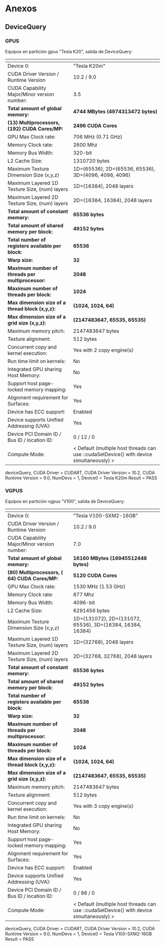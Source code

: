 # Anexos

## DeviceQuery

### GPUS

Equipos en partición gpus \"Tesla K20\", salida de DeviceQuery:

| <!----> | <!----> | 
|---------|---------|
| Device 0: | \"Tesla K20m\" |
| CUDA Driver Version / Runtime Version | 10.2 / 9.0 |
| CUDA Capability Major/Minor version number: | 3.5 |
| **Total amount of global memory:** | **4744 MBytes (4974313472 bytes)** |
| **(13) Multiprocessors, (192) CUDA Cores/MP:** | **2496 CUDA Cores** |
| GPU Max Clock rate: | 706 MHz (0.71 GHz) |
| Memory Clock rate: | 2600 Mhz |
| Memory Bus Width: | 320-bit |
| L2 Cache Size: | 1310720 bytes |
| Maximum Texture Dimension Size (x,y,z) | 1D=(65536), 2D=(65536, 65536), 3D=(4096, 4096, 4096) |
| Maximum Layered 1D Texture Size, (num) layers | 1D=(16384), 2048 layers |
| Maximum Layered 2D Texture Size, (num) layers | 2D=(16384, 16384), 2048 layers |
| **Total amount of constant memory:** | **65536 bytes** |
| **Total amount of shared memory per block:** | **49152 bytes** |
| **Total number of registers available per block:** | **65536** |
| **Warp size:** | **32** |
| **Maximum number of threads per multiprocessor:** | **2048** |
| **Maximum number of threads per block:** | **1024** |
| **Max dimension size of a thread block (x,y,z):** | **(1024, 1024, 64)** |
| **Max dimension size of a grid size (x,y,z):** | **(2147483647, 65535, 65535)** |
| Maximum memory pitch: | 2147483647 bytes |
| Texture alignment: | 512 bytes |
| Concurrent copy and kernel execution: | Yes with 2 copy engine(s) |
| Run time limit on kernels: | No |
| Integrated GPU sharing Host Memory: | No |
| Support host page-locked memory mapping: | Yes |
| Alignment requirement for Surfaces: | Yes |
| Device has ECC support: | Enabled 
| Device supports Unified Addressing (UVA): | Yes |
| Device PCI Domain ID / Bus ID / location ID: | 0 / 12 / 0 |
| Compute Mode: | < Default (multiple host threads can use ::cudaSetDevice() with device simultaneously) > |

deviceQuery, CUDA Driver = CUDART, CUDA Driver Version = 10.2, CUDA
Runtime Version = 9.0, NumDevs = 1, Device0 = Tesla K20m Result = PASS

### VGPUS

Equipos en partición vgpus "V100", salida de DeviceQuery:

| <!----> | <!----> | 
|---------|---------|
| Device 0: | "Tesla V100-SXM2-16GB" |
| CUDA Driver Version / Runtime Version | 10.2 / 9.0 |
| CUDA Capability Major/Minor version number: | 7.0 |
| **Total amount of global memory:** | **16160 MBytes (16945512448 bytes)** |
| **(80) Multiprocessors, ( 64) CUDA Cores/MP:** | **5120 CUDA Cores** |
| GPU Max Clock rate: | 1530 MHz (1.53 GHz) |
| Memory Clock rate: | 877 Mhz |
| Memory Bus Width: | 4096-bit |
| L2 Cache Size: | 6291456 bytes |
| Maximum Texture Dimension Size (x,y,z) | 1D=(131072), 2D=(131072, 65536), 3D=(16384, 16384, 16384) |
| Maximum Layered 1D Texture Size, (num) layers | 1D=(32768), 2048 layers |
| Maximum Layered 2D Texture Size, (num) layers | 2D=(32768, 32768), 2048 layers |
| **Total amount of constant memory:** | **65536 bytes** |
| **Total amount of shared memory per block:**  | **49152 bytes** |
| **Total number of registers available per block:** | **65536** |
| **Warp size:** | **32** |
| **Maximum number of threads per multiprocessor:** | **2048** |
| **Maximum number of threads per block:** | **1024** |
| **Max dimension size of a thread block (x,y,z):** | **(1024, 1024, 64)** |
| **Max dimension size of a grid size (x,y,z):** | **(2147483647, 65535, 65535)** |
| Maximum memory pitch: | 2147483647 bytes |
| Texture alignment: | 512 bytes |
| Concurrent copy and kernel execution: | Yes with 3 copy engine(s) |
| Run time limit on kernels: | No |
| Integrated GPU sharing Host Memory: | No |
| Support host page-locked memory mapping: | Yes |
| Alignment requirement for Surfaces: | Yes |
| Device has ECC support: | Enabled |
| Device supports Unified Addressing (UVA): | Yes |
| Device PCI Domain ID / Bus ID / location ID: | 0 / 98 / 0 |
| Compute Mode: | < Default (multiple host threads can use ::cudaSetDevice() with device simultaneously) > |

deviceQuery, CUDA Driver = CUDART, CUDA Driver Version = 10.2, CUDA
Runtime Version = 9.0, NumDevs = 1, Device0 = Tesla V100-SXM2-16GB
Result = PASS

